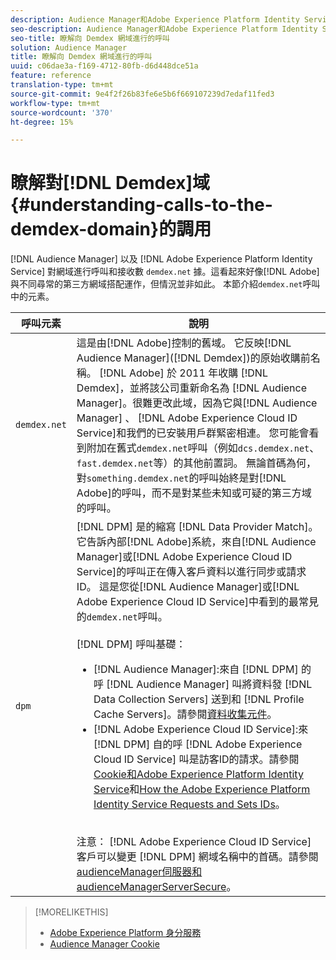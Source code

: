 ```yaml
---
description: Audience Manager和Adobe Experience Platform Identity Service會呼叫demdex.net網域並從中接收資料。 Adobe似乎正在與不同尋常的第三方網域合作，但事實並非如此。 本節說明demdex.net呼叫中的元素。
seo-description: Audience Manager和Adobe Experience Platform Identity Service會呼叫demdex.net網域並從中接收資料。 Adobe似乎正在與不同尋常的第三方網域合作，但事實並非如此。 本節說明demdex.net呼叫中的元素。
seo-title: 瞭解向 Demdex 網域進行的呼叫
solution: Audience Manager
title: 瞭解向 Demdex 網域進行的呼叫
uuid: c06dae3a-f169-4712-80fb-d6d448dce51a
feature: reference
translation-type: tm+mt
source-git-commit: 9e4f2f26b83fe6e5b6f669107239d7edaf11fed3
workflow-type: tm+mt
source-wordcount: '370'
ht-degree: 15%

---
```



# 瞭解對[!DNL Demdex]域{#understanding-calls-to-the-demdex-domain}的調用

[!DNL Audience Manager] 以及 [!DNL Adobe Experience Platform Identity Service] 對網域進行呼叫和接收數 `demdex.net` 據。這看起來好像[!DNL Adobe]與不同尋常的第三方網域搭配運作，但情況並非如此。 本節介紹`demdex.net`呼叫中的元素。

| 呼叫元素 | 說明 |
|---|---|
| `demdex.net` | 這是由[!DNL Adobe]控制的舊域。 它反映[!DNL Audience Manager]([!DNL Demdex])的原始收購前名稱。 [!DNL Adobe] 於 2011 年收購 [!DNL Demdex]，並將該公司重新命名為 [!DNL Audience Manager]。很難更改此域，因為它與[!DNL Audience Manager] 、 [!DNL Adobe Experience Cloud ID Service]和我們的已安裝用戶群緊密相連。 您可能會看到附加在舊式`demdex.net`呼叫（例如`dcs.demdex.net`、`fast.demdex.net`等）的其他前置詞。 無論首碼為何，對`something.demdex.net`的呼叫始終是對[!DNL Adobe]的呼叫，而不是對某些未知或可疑的第三方域的呼叫。 |
| `dpm` | [!DNL DPM] 是的縮寫 [!DNL Data Provider Match]。它告訴內部[!DNL Adobe]系統，來自[!DNL Audience Manager]或[!DNL Adobe Experience Cloud ID Service]的呼叫正在傳入客戶資料以進行同步或請求ID。 這是您從[!DNL Audience Manager]或[!DNL Adobe Experience Cloud ID Service]中看到的最常見的`demdex.net`呼叫。 <br><br>[!DNL DPM] 呼叫基礎： <ul><li>[!DNL Audience Manager]:來自 [!DNL DPM] 的呼 [!DNL Audience Manager] 叫將資料發 [!DNL Data Collection Servers] 送到和 [!DNL Profile Cache Servers]。請參閱[資料收集元件](../reference/system-components/components-data-collection.md)。</li><li>[!DNL Adobe Experience Cloud ID Service]:來 [!DNL DPM] 自的呼 [!DNL Adobe Experience Cloud ID Service] 叫是訪客ID的請求。請參閱[Cookie和Adobe Experience Platform Identity Service](https://docs.adobe.com/content/help/zh-Hant/id-service/using/intro/cookies.html)和[How the Adobe Experience Platform Identity Service Requests and Sets IDs](https://docs.adobe.com/content/help/en/id-service/using/intro/id-request.html)。</li></ul><br>注意： [!DNL Adobe Experience Cloud ID Service] 客戶可以變更 [!DNL DPM] 網域名稱中的首碼。請參閱[audienceManager伺服器和audienceManagerServerSecure](https://docs.adobe.com/content/help/en/id-service/using/id-service-api/configurations/subdomain-config.html)。 |

>[!MORELIKETHIS]
>
>* [Adobe Experience Platform 身分服務](https://docs.adobe.com/content/help/zh-Hant/id-service/using/home.translate.html)
>* [Audience Manager Cookie](https://docs.adobe.com/content/help/zh-Hant/core-services/interface/ec-cookies/cookies-am.translate.html)

